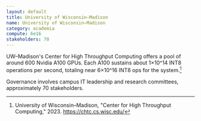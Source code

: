 ```yaml
---
layout: default
title: University of Wisconsin–Madison
name: University of Wisconsin–Madison
category: academia
compute: 6e16
stakeholders: 70
---
```


UW–Madison's Center for High Throughput Computing offers a pool of
around 600 Nvidia A100 GPUs. Each A100 sustains about
1×10^14 INT8 operations per second, totaling near 6×10^16 INT8 ops for
the system.[^1]

Governance involves campus IT leadership and research committees,
approximately 70 stakeholders.

[^1]: University of Wisconsin–Madison, "Center for High Throughput
Computing," 2023. <https://chtc.cs.wisc.edu/>
